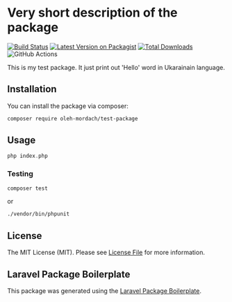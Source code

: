 # Very short description of the package

[![Build Status](https://travis-ci.com/oleh-mordach/test-package.svg?branch=main)](https://travis-ci.com/oleh-mordach/test-package) 
[![Latest Version on Packagist](https://img.shields.io/packagist/v/oleh-mordach/test-package.svg?style=flat-square)](https://packagist.org/packages/oleh-mordach/test-package)
[![Total Downloads](https://img.shields.io/packagist/dt/oleh-mordach/test-package.svg?style=flat-square)](https://packagist.org/packages/oleh-mordach/test-package)
![GitHub Actions](https://github.com/oleh-mordach/test-package/actions/workflows/main.yml/badge.svg)

This is my test package. It just print out 'Hello' word in Ukarainain language. 

## Installation

You can install the package via composer:

```bash
composer require oleh-mordach/test-package
```

## Usage

```php
php index.php
```

### Testing

```bash
composer test
```
or
```bash
./vendor/bin/phpunit
```

## License

The MIT License (MIT). Please see [License File](LICENSE.md) for more information.

## Laravel Package Boilerplate

This package was generated using the [Laravel Package Boilerplate](https://laravelpackageboilerplate.com).
